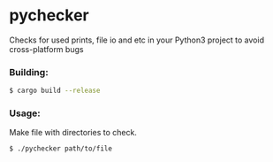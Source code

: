 # pychecker
Checks for used prints, file io and etc in your Python3 project to avoid cross-platform bugs

### Building:
```bash
$ cargo build --release
```

### Usage:
Make file with directories to check. 
```bash
$ ./pychecker path/to/file
```
